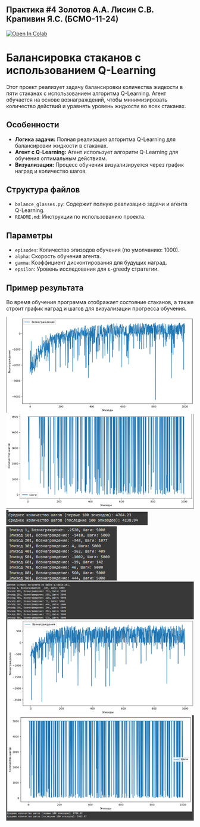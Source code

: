 ## Практика #4 Золотов А.А. Лисин С.В. Крапивин Я.С. (БСМО-11-24) 

[![Open In Colab](https://colab.research.google.com/assets/colab-badge.svg)](https://colab.research.google.com/github/zol-krap-lis/pr-4/blob/main/pr-5.ipynb)


# Балансировка стаканов с использованием Q-Learning

Этот проект реализует задачу балансировки количества жидкости в пяти стаканах с использованием алгоритма Q-Learning. Агент обучается на основе вознаграждений, чтобы минимизировать количество действий и уравнять уровень жидкости во всех стаканах.

## Особенности

- **Логика задачи:** Полная реализация алгоритма Q-Learning для балансировки жидкости в стаканах.
- **Агент с Q-Learning:** Агент использует алгоритм Q-Learning для обучения оптимальным действиям.
- **Визуализация:** Процесс обучения визуализируется через график наград и количество шагов.

## Структура файлов

- `balance_glasses.py`: Содержит полную реализацию задачи и агента Q-Learning.
- `README.md`: Инструкции по использованию проекта.

## Параметры

- `episodes`: Количество эпизодов обучения (по умолчанию: 1000).
- `alpha`: Скорость обучения агента.
- `gamma`: Коэффициент дисконтирования для будущих наград.
- `epsilon`: Уровень исследования для ε-greedy стратегии.

## Пример результата

Во время обучения программа отображает состояние стаканов, а также строит график наград и шагов для визуализации прогресса обучения.

![Пример графика наград](images/ph1.png)
![Пример графика наград](images/ph2.png)
![Пример графика наград](images/ph3.png)
![Пример графика наград](images/ph4.png)
![Пример графика наград](images/ph5.png)


